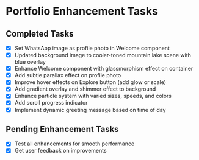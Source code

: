 # Portfolio Enhancement Tasks

## Completed Tasks
- [x] Set WhatsApp image as profile photo in Welcome component
- [x] Updated background image to cooler-toned mountain lake scene with blue overlay
- [x] Enhance Welcome component with glassmorphism effect on container
- [x] Add subtle parallax effect on profile photo
- [x] Improve hover effects on Explore button (add glow or scale)
- [x] Add gradient overlay and shimmer effect to background
- [x] Enhance particle system with varied sizes, speeds, and colors
- [x] Add scroll progress indicator
- [x] Implement dynamic greeting message based on time of day

## Pending Enhancement Tasks
- [x] Test all enhancements for smooth performance
- [x] Get user feedback on improvements
